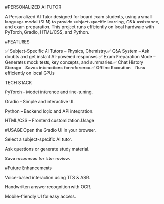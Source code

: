 #PERSONALIZED AI TUTOR

A Personalized AI Tutor designed for board exam students, using a small language model (SLM) to provide subject-specific learning, Q&A assistance, and exam preparation. This project runs efficiently on local hardware with PyTorch, Gradio, HTML/CSS, and Python.

#FEATURES

✅ Subject-Specific AI Tutors – Physics, Chemistry.✅ Q&A System – Ask doubts and get instant AI-powered responses.✅ Exam Preparation Mode – Generates mock tests, key concepts, and summaries.✅ Chat History Storage – Saves interactions for reference.✅ Offline Execution – Runs efficiently on local GPUs

TECH STACK

PyTorch – Model inference and fine-tuning.

Gradio – Simple and interactive UI.

Python – Backend logic and API integration.

HTML/CSS – Frontend customization.Usage

#USAGE
Open the Gradio UI in your browser.

Select a subject-specific AI tutor.

Ask questions or generate study material.

Save responses for later review.

#Future Enhancements

Voice-based interaction using TTS & ASR.

Handwritten answer recognition with OCR.

Mobile-friendly UI for easy access.


